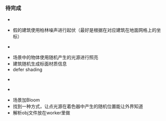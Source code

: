 ### 待完成
- ~~~假的建筑模型修改中心到底面上~~~
- 假的建筑使用柏林噪声进行起伏（最好是根据在对应建筑在地面网格上的坐标）
- ~~~场景中加入随机点光源~~~
- 场景中的物体使用随机产生的光源进行照亮
- 建筑随机生成标面材质信息
- defer shading
- ~~~随机点光源位置通过正弦方式进行随机~~~
- ~~~点光源的亮度使用柏林噪声进行起伏（根据点光源的序号）~~~
- 场景加Bloom
- 找到一种方式，让点光源在着色器中产生的随机位置能让外界知道
- 解析obj文件放在worker里做